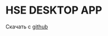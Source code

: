# HSE DESKTOP APP

Скачать c [github](https://github.com/Ax3l3rator/hse-app-desktop/releases/tag/1.0.2)
